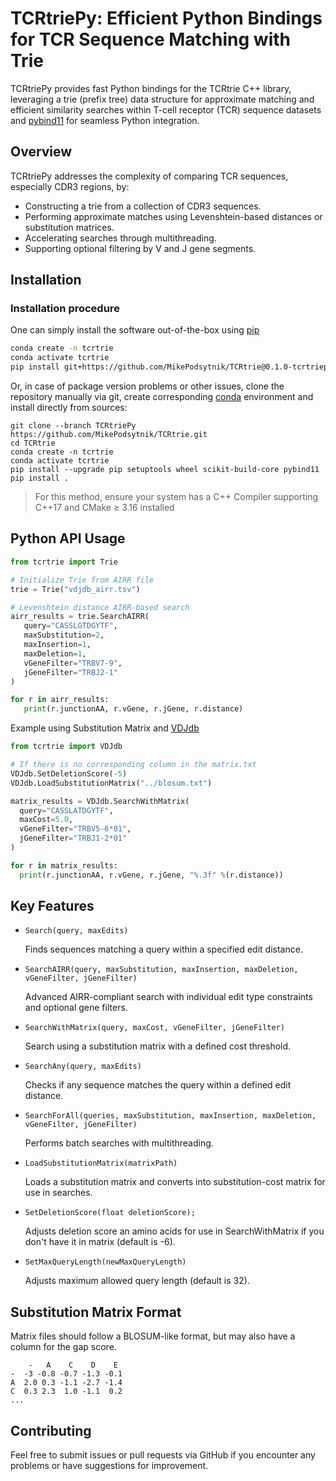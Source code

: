 # TCRtriePy: Efficient Python Bindings for TCR Sequence Matching with Trie

TCRtriePy provides fast Python bindings for the TCRtrie C++ library, leveraging a trie (prefix tree) data structure for approximate matching and efficient similarity searches within T-cell receptor (TCR) sequence datasets and [pybind11](https://github.com/pybind/pybind11) for seamless Python integration.
## Overview

TCRtriePy addresses the complexity of comparing TCR sequences, especially CDR3 regions, by:

* Constructing a trie from a collection of CDR3 sequences.
* Performing approximate matches using Levenshtein-based distances or substitution matrices.
* Accelerating searches through multithreading.
* Supporting optional filtering by V and J gene segments.

## Installation

### Installation procedure
One can simply install the software out-of-the-box using [pip](https://pypi.org/project/pip/)

```bash
conda create -n tcrtrie
conda activate tcrtrie
pip install git+https://github.com/MikePodsytnik/TCRtrie@0.1.0-tcrtriepy
```

Or, in case of package version problems or other issues, clone the repository manually via git, create
corresponding [conda](https://docs.conda.io/en/latest/) environment and install directly from sources:

```{bash}
git clone --branch TCRtriePy https://github.com/MikePodsytnik/TCRtrie.git
cd TCRtrie
conda create -n tcrtrie
conda activate tcrtrie
pip install --upgrade pip setuptools wheel scikit-build-core pybind11
pip install .
```

> For this method, ensure your system has a C++ Compiler supporting C++17 and CMake ≥ 3.16 installed


## Python API Usage

```python
from tcrtrie import Trie

# Initialize Trie from AIRR file
trie = Trie("vdjdb_airr.tsv")

# Levenshtein distance AIRR-based search
airr_results = trie.SearchAIRR(
   query="CASSLGTDGYTF",
   maxSubstitution=2,
   maxInsertion=1,
   maxDeletion=1,
   vGeneFilter="TRBV7-9",
   jGeneFilter="TRBJ2-1"
)

for r in airr_results:
   print(r.junctionAA, r.vGene, r.jGene, r.distance)
```
Example using Substitution Matrix and [VDJdb](https://vdjdb.cdr3.net/)
```python
from tcrtrie import VDJdb

# If there is no corresponding column in the matrix.txt
VDJdb.SetDeletionScore(-5)
VDJdb.LoadSubstitutionMatrix("../blosum.txt")

matrix_results = VDJdb.SearchWithMatrix(
  query="CASSLATDGYTF",
  maxCost=5.0,
  vGeneFilter="TRBV5-6*01",
  jGeneFilter="TRBJ1-2*01"
)

for r in matrix_results:
  print(r.junctionAA, r.vGene, r.jGene, "%.3f" %(r.distance))
```

## Key Features

* `Search(query, maxEdits)`

    Finds sequences matching a query within a specified edit distance.


* `SearchAIRR(query, maxSubstitution, maxInsertion, maxDeletion, vGeneFilter, jGeneFilter)`

    Advanced AIRR-compliant search with individual edit type constraints and optional gene filters.


* `SearchWithMatrix(query, maxCost, vGeneFilter, jGeneFilter)`

    Search using a substitution matrix with a defined cost threshold.


* `SearchAny(query, maxEdits)`

    Checks if any sequence matches the query within a defined edit distance.


* `SearchForAll(queries, maxSubstitution, maxInsertion, maxDeletion, vGeneFilter, jGeneFilter)`

    Performs batch searches with multithreading.


* `LoadSubstitutionMatrix(matrixPath)`

    Loads a substitution matrix and converts into substitution-cost matrix for use in searches.


* `SetDeletionScore(float deletionScore);`

    Adjusts deletion score an amino acids for use in SearchWithMatrix if you don't have it in matrix (default is -6).


* `SetMaxQueryLength(newMaxQueryLength)`

    Adjusts maximum allowed query length (default is 32).

## Substitution Matrix Format

Matrix files should follow a BLOSUM-like format, but may also have a column for the gap score.

```
    -   A    C    D    E
-  -3 -0.8 -0.7 -1.3 -0.1
A  2.0 0.3 -1.1 -2.7 -1.4
C  0.3 2.3  1.0 -1.1  0.2
...
```

## Contributing

Feel free to submit issues or pull requests via GitHub if you encounter any problems or have suggestions for improvement.
